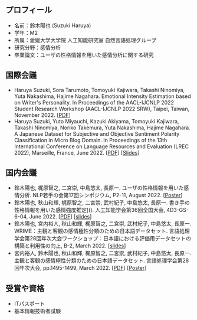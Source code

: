 ## プロフィール

- 名前：鈴木陽也 (Suzuki Haruya)
- 学年：M2
- 所属：愛媛大学大学院 人工知能研究室 自然言語処理グループ
- 研究分野：感情分析
- 卒業論文：ユーザの性格情報を用いた感情分析に関する研究

## 国際会議

- Haruya Suzuki, Sora Tarumoto, Tomoyuki Kajiwara, Takashi Ninomiya, Yuta Nakashima, Hajime Nagahara. Emotional Intensity Estimation based on Writer's Personality. In Proceedings of the AACL-IJCNLP 2022 Student Research Workshop (AACL-IJCNLP 2022 SRW), Taipei, Taiwan, November 2022. [[PDF](https://aclanthology.org/2022.aacl-srw.1/)]
- Haruya Suzuki, Yuto Miyauchi, Kazuki Akiyama, Tomoyuki Kajiwara, Takashi Ninomiya, Noriko Takemura, Yuta Nakashima, Hajime Nagahara. A Japanese Dataset for Subjective and Objective Sentiment Polarity Classification in Micro Blog Domain. In Proceedings of the 13th International Conference on Language Resources and Evaluation (LREC 2022), Marseille, France, June 2022. [[PDF](https://aclanthology.org/2022.lrec-1.759/)] [[Slides](https://github.com/haru1290/haru1290/blob/main/lrec2022-slides.pdf)]

## 国内会議

- 鈴木陽也, 梶原智之, 二宮崇, 中島悠太, 長原一. ユーザの性格情報を用いた感情分析. NLP若手の会第17回シンポジウム, P2-11, August 2022. [[Poster](https://github.com/haru1290/haru1290/blob/main/yans2022-poster.pdf)]
- 鈴木陽也, 秋山和輝, 梶原智之, 二宮崇, 武村紀子, 中島悠太, 長原一. 書き手の性格情報を用いた感情強度推定](). 人工知能学会第36回全国大会, 4D3-GS-6-04, June 2022. [[PDF](https://www.jstage.jst.go.jp/article/pjsai/JSAI2022/0/JSAI2022_4D3GS604/_article/-char/ja)] [[slides](https://github.com/haru1290/haru1290/blob/main/jsai2022-slides.pdf)]
- 鈴木陽也, 宮内裕人, 秋山和輝, 梶原智之, 二宮崇, 武村紀子, 中島悠太, 長原一. WRIME：主観と客観の感情極性分類のための日本語データセット. 言語処理学会第28回年次大会ワークショップ：日本語における評価用データセットの構築と利用性の向上, B-2, March 2022. [[slides](https://github.com/haru1290/haru1290/blob/main/jed2022-slides.pdf)]
- 宮内裕人, 鈴木陽也, 秋山和輝, 梶原智之, 二宮崇, 武村紀子, 中島悠太, 長原一. 主観と客観の感情極性分類のための日本語データセット. 言語処理学会第28回年次大会, pp.1495-1499, March 2022. [[PDF](https://www.anlp.jp/proceedings/annual_meeting/2022/pdf_dir/PH3-13.pdf)] [[Poster](https://github.com/haru1290/haru1290/blob/main/nlp2022-poster.pdf)]

## 受賞や資格

- ITパスポート
- 基本情報技術者試験

<!--
**haru1290/haru1290** is a ✨ _special_ ✨ repository because its `README.md` (this file) appears on your GitHub profile.

Here are some ideas to get you started:

- 🔭 I’m currently working on ...
- 🌱 I’m currently learning ...
- 👯 I’m looking to collaborate on ...
- 🤔 I’m looking for help with ...
- 💬 Ask me about ...
- 📫 How to reach me: ...
- 😄 Pronouns: ...
- ⚡ Fun fact: ...
-->
